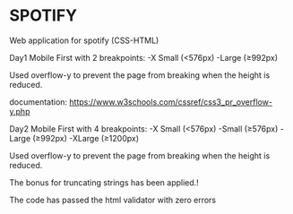 # SPOTIFY

Web application for spotify (CSS-HTML)

Day1 
Mobile First with 2 breakpoints: 
-X Small (<576px)
-Large (≥992px)

Used overflow-y to prevent the page from breaking when the height is reduced.

documentation:
https://www.w3schools.com/cssref/css3_pr_overflow-y.php


Day2 
Mobile First with 4 breakpoints: 
-X Small (<576px)
-Small (≥576px)
-Large (≥992px)
-XLarge (≥1200px)

Used overflow-y to prevent the page from breaking when the height is reduced.
 
 The bonus for truncating strings has been applied.!


The code has passed the html validator with zero errors